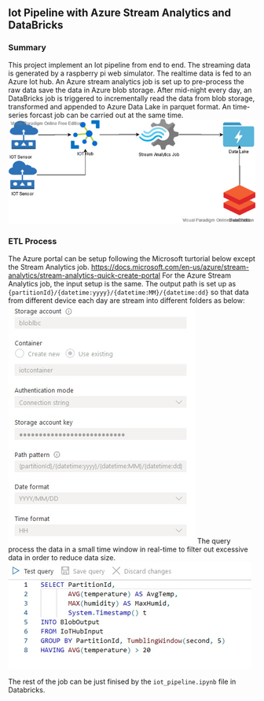 ## Iot Pipeline with Azure Stream Analytics and DataBricks

### Summary
This project implement an Iot pipeline from end to end. The streaming data is generated by a raspberry pi web simulator. The realtime data is fed to an Azure Iot hub. An Azure stream analytics job is set up to pre-process the raw data save the data in Azure blob storage. 
After mid-night every day, an DataBricks job is triggered to incrementally read the data from blob storage, transformed and appended to Azure Data Lake in parquet format. An time-series forcast job can be carried out at the same time.
<img src="images/iot_pipeline.jpg">
### ETL Process
The Azure portal can be setup following the Microsoft turtorial below except the Stream Analytics job.
https://docs.microsoft.com/en-us/azure/stream-analytics/stream-analytics-quick-create-portal
For the Azure Stream Analytics job, the input setup is the same. The output path is set up as `{partitionId}/{datetime:yyyy}/{datetime:MM}/{datetime:dd}` so that data from different device each day are stream into different folders as below:
<img src="images/output.jpg">
The query process the data in a small time window in real-time to filter out excessive data in order to reduce data size.
<img src="images/query.jpg">

The rest of the job can be just finised by the `iot_pipeline.ipynb` file in Databricks.
